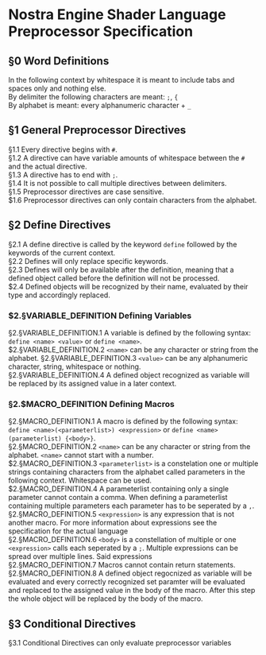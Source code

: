 # Nostra Engine Shader Language Preprocessor Specification  

## §0 Word Definitions  
In the following context by whitespace it is meant to include tabs and spaces only and nothing else.  
By delimiter the following characters are meant: `;`, `{`  
By alphabet is meant: every alphanumeric character + `_`

## §1 General Preprocessor Directives  
§1.1 Every directive begins with `#`.  
§1.2 A directive can have variable amounts of whitespace between the `#` and the actual  directive.  
§1.3 A directive has to end with `;`.  
§1.4 It is not possible to call multiple directives between delimiters.  
§1.5 Preprocessor directives are case sensitive.  
$1.6 Preprocessor directives can only contain characters from the alphabet.  

## §2 Define Directives  
§2.1 A define directive is called by the keyword `define` followed by the keywords of the current context.  
§2.2 Defines will only replace specific keywords.  
§2.3 Defines will only be available after the definition, meaning that a defined object called before the definition will not be processed.  
$2.4 Defined objects will be recognized by their name, evaluated by their type and accordingly replaced.  

### $2.§VARIABLE_DEFINITION Defining Variables  
§2.§VARIABLE_DEFINITION.1 A variable is defined by the following syntax: `define <name> <value>` or `define <name>`.  
$2.§VARIABLE_DEFINITION.2 `<name>` can be any character or string from the alphabet.
§2.§VARIABLE_DEFINITION.3 `<value>` can be any alphanumeric character, string, whitespace or nothing.  
§2.§VARIABLE_DEFINITION.4 A defined object recognized as variable will be replaced by its assigned value in a later context.  

### §2.$MACRO_DEFINITION Defining Macros  
§2.§MACRO_DEFINITION.1 A macro is defined by the following syntax: `define <name>(<parameterlist>) <expression>` or `define <name>(parameterlist) {<body>}`.  
§2.§MACRO_DEFINITION.2 `<name>` can be any character or string from the alphabet. `<name>` cannot start with a number.  
$2.§MACRO_DEFINITION.3 `<parameterlist>` is a constelation one or multiple strings containing characters from the alphabet called parameters in the following context. Whitespace can be used.  
$2.§MACRO_DEFINITION.4 A parameterlist containing only a single parameter cannot contain a comma. When defining a parameterlist containing multiple parameters each parameter has to be seperated by a `,`.  
§2.§MACRO_DEFINITION.5 `<expression>` is any expression that is not another macro. For more information about expressions see the specification for the actual language  
§2.§MACRO_DEFINITION.6 `<body>` is a constellation of multiple or one `<expression>` calls each seperated by a `;`. Multiple expressions can be spread over multiple lines. Said expressions  
§2.§MACRO_DEFINITION.7 Macros cannot contain return statements.
§2.§MACRO_DEFINITION.8 A defined object regocnized as variable will be evaluated and every correctly recognized set paramter will be evaluated and replaced to the assigned value in the body of the macro. After this step the whole object will be replaced by the body of the macro.  

## §3 Conditional Directives  
§3.1 Conditional Directives can only evaluate preprocessor variables